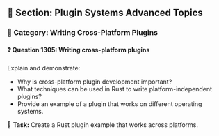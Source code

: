 ## 📘 Section: Plugin Systems Advanced Topics  
### 🔹 Category: Writing Cross-Platform Plugins  
#### ❓ Question 1305: Writing cross-platform plugins

Explain and demonstrate:

- Why is cross-platform plugin development important?
- What techniques can be used in Rust to write platform-independent plugins?
- Provide an example of a plugin that works on different operating systems.

🔧 **Task:** Create a Rust plugin example that works across platforms.

